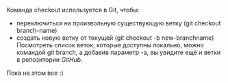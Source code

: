 Команда checkout используется в Git, чтобы:
* переключиться на произвольную существующую ветку (git checkout branch-name)
* создать новую ветку от текущей (git checkout -b new-branchname)
Посмотреть список веток, которые доступны локально, можно командой git
branch, а добавив параметр -a, вы увидите ещё и ветки в репозитории *GitHub*.

Пока на этом все :)
